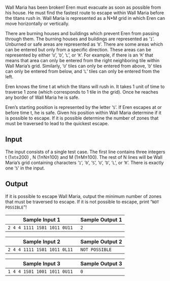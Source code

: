 Wall Maria has been broken! Eren must evacuate as soon as possible from his house. He must find the fastest route to escape within Wall Maria before the titans rush in. Wall Maria is represented as a N*M grid in which Eren can move horizontally or vertically.

There are burning houses and buildings which prevent Eren from passing through them. The burning houses and buildings are represented as ‘`1`’. Unburned or safe areas are represented as ‘`0`’. There are some areas which can be entered but only from a specific direction. These areas can be represented by either ‘`U`’, ‘`D`’, ‘`L`’, or ‘`R`’. For example, if there is an ‘`R`’ that means that area can only be entered from the right neighboring tile within Wall Maria’s grid. Similarly, ‘`U`’ tiles can only be entered from above, ‘`D`’ tiles can only be entered from below, and ‘`L`’ tiles can only be entered from the left.

Eren knows the time t at which the titans will rush in. It takes 1 unit of time to traverse 1 zone (which corresponds to 1 tile in the grid). Once he reaches any border of Wall Maria he is safe.

Eren’s starting position is represented by the letter ‘`S`’. If Eren escapes at or before time t, he is safe. Given his position within Wall Maria determine if it is possible to escape. If it is possible determine the number of zones that must be traversed to lead to the quickest escape.

## Input

The input consists of a single test case. The first line contains three integers t (1≤t≤200) , N (1≤N≤100) and M (1≤M≤100). The rest of N lines will be Wall Maria’s grid containing characters ‘`1`‘, ‘`0`‘, ‘`S`‘, ‘`U`‘, ‘`D`‘, ‘`L`‘, or ‘`R`‘. There is exactly one ‘`S`‘ in the input.

## Output

If it is possible to escape Wall Maria, output the minimum number of zones that must be traversed to escape. If it is not possible to escape, print “`NOT POSSIBLE`”!

| Sample Input 1               | Sample Output 1 |
| ---------------------------- | --------------- |
| `2 4 4 1111 1S01 1011 0U11 ` | `2 `            |

| Sample Input 2               | Sample Output 2 |
| ---------------------------- | --------------- |
| `2 4 4 1111 1S01 1011 0L11 ` | `NOT POSSIBLE ` |

| Sample Input 3               | Sample Output 3 |
| ---------------------------- | --------------- |
| `1 4 4 1S01 1001 1011 0U11 ` | `0`             |